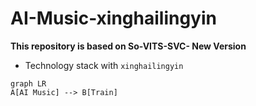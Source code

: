 # AI-Music-xinghailingyin
**This repository is based on So-VITS-SVC- New Version**
- Technology stack with `xinghailingyin`
```mermaid
graph LR
A[AI Music] --> B[Train]
```
